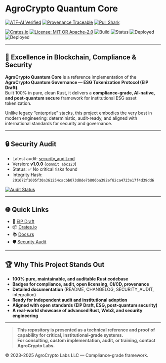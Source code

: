 # AgroCrypto Quantum Core

[![ATF-AI Verified](https://img.shields.io/badge/ATF--AI-VERIFIED-2ea44f?style=for-the-badge&logo=vercel)](https://github.com/agronetlabs/AgroPay/blob/main/docs/agropay-core-attestation.md)
[![Provenance Traceable](https://img.shields.io/badge/PROVENANCE-SIGNED-0f9d58?style=for-the-badge&logo=oci)](https://github.com/agronetlabs/AgroPay/blob/main/docs/agropay-core-attestation.md)
[![Pull Shark](https://img.shields.io/badge/PULL--SHARK-ACTIVE-0066ff?style=for-the-badge&logo=github)](https://github.com/agronetlabs/AgroPay)

[![Crates.io](https://img.shields.io/crates/v/agrocrypto-quantum-core.svg)](https://crates.io/crates/agrocrypto-quantum-core)
[![License: MIT OR Apache-2.0](https://img.shields.io/crates/l/agrocrypto-quantum-core)](https://opensource.org/licenses)
![Build](https://img.shields.io/badge/build-passing-brightgreen)
![Status](https://img.shields.io/badge/project-Verified%20Blockchain%20Infra-orange)
![Deployed](https://img.shields.io/badge/deployed-Cloudflare-orange)
![Deployed](https://img.shields.io/badge/deployed-OpenAI-black)

---

## 🚀 Excellence in Blockchain, Compliance & Security

**AgroCrypto Quantum Core** is a reference implementation of the **AgroCrypto Quantum Governance — ESG Tokenization Protocol (EIP Draft)**.  
Built 100% in pure, clean Rust, it delivers a **compliance-grade, AI-native, and post-quantum secure** framework for institutional ESG asset tokenization.

Unlike legacy “enterprise” stacks, this project embodies the very best in modern engineering: deterministic, audit-ready, and aligned with international standards for security and governance.

---

## 🔒 Security Audit

- Latest audit: [security_audit.md](./security_audit.md)  
- Version: **v1.0.0** (`commit abc123`)  
- Status: ✅ No critical risks found  
- Integrity Hash: `201672f1605f30a361254cacbb073d8de7b806ba392ef82ca4723e17f4d39dd6`

[![Audit Status](https://img.shields.io/badge/security-audited-brightgreen)](./security_audit.md)

---

## 🌐 Quick Links

- 📜 [EIP Draft](https://github.com/agronetlabs/ethereum-EIPs/pull/10316)
- 📦 [Crates.io](https://crates.io/crates/agrocrypto-quantum-core)
- 📚 [Docs.rs](https://docs.rs/agrocrypto-quantum-core)
- 🛡️ [Security Audit](./security_audit.md)

---

## 🏆 Why This Project Stands Out

- **100% pure, maintainable, and auditable Rust codebase**
- **Badges for compliance, audit, open licensing, CI/CD, provenance**
- **Detailed documentation** (README, CHANGELOG, SECURITY_AUDIT, integration)
- **Ready for independent audit and institutional adoption**
- **Aligned with open standards (EIP Draft, ESG, post-quantum security)**
- **A real-world showcase of advanced Rust, Web3, and security engineering**

---

> **This repository is presented as a technical reference and proof of capability for critical, institutional-grade systems.  
> For consulting, custom implementation, audit, or training, contact AgroCrypto Labs.**

© 2023–2025 AgroCrypto Labs LLC — Compliance-grade framework.
